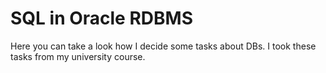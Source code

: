 # SQL in Oracle RDBMS
Here you can take a look how I decide some tasks about DBs. I took these tasks from my university course.

